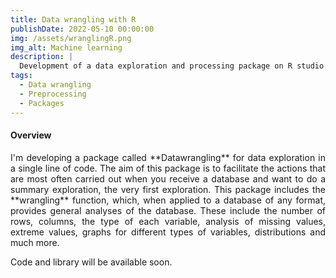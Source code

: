 ```yaml
---
title: Data wrangling with R
publishDate: 2022-05-10 00:00:00
img: /assets/wranglingR.png
img_alt: Machine learning
description: |
  Development of a data exploration and processing package on R studio.
tags:
  - Data wrangling
  - Preprocessing
  - Packages
---
```


#### Overview

<p style="text-align: justify;">
I'm developing a package called **Datawrangling** for data exploration in a single line of code. The aim of this package is to facilitate the actions that are most often carried out when you receive a database and want to do a summary exploration, the very first exploration. This package includes the **wrangling** function, which, when applied to a database of any format, provides general analyses of the database. These include the number of rows, columns, the type of each variable, analysis of missing values, extreme values, graphs for different types of variables, distributions and much more.
</p>
 

Code and library will be available soon.
